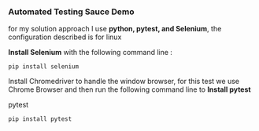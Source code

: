 ### Automated Testing Sauce Demo
for my  solution approach I use **python, pytest, and Selenium**, the configuration described is for linux 

**Install Selenium**
with the following command line :
```
pip install selenium
```
Install Chromedriver to handle the window browser, for this test we use Chrome Browser
and then run the following command line to
**Install pytest**

pytest
```
pip install pytest
```

